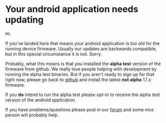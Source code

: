 # Your android application needs updating

Hi.

If you've landed here that means your android application is too old for the running device firmware.  Usually our updates are backwards compatible, but in this special circumstance it is not.  Sorry.

Probably, what this means is that you installed the **alpha test** version of the firmware from github.  We really love people helping with development by running the alpha test binaries.  But if you aren't ready to sign up for that right now, please go back to [github](https://github.com/meshtastic/Meshtastic-device/releases) and install the latest **not alpha** 1.1.x firmware.

If you **do** intend to run the alpha test please opt-in to receive the alpha test version of the android application.

If you have problems/questions please post in our [forum](https://meshtastic.discourse.group) and some nice person will probably help.